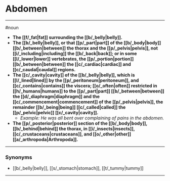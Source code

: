 # Abdomen
---
#noun
- **The [[f/_fat|fat]] surrounding the [[b/_belly|belly]].**
- **The [[b/_belly|belly]], or that [[p/_part|part]] of the [[b/_body|body]] [[b/_between|between]] the thorax and the [[p/_pelvis|pelvis]], not [[i/_including|including]] the [[b/_back|back]]; or in some [[l/_lower|lower]] vertebrates, the [[p/_portion|portion]] [[b/_between|between]] the [[c/_cardiac|cardiac]] and [[c/_caudal|caudal]] regions.**
- **The [[c/_cavity|cavity]] of the [[b/_belly|belly]], which is [[l/_lined|lined]] by the [[p/_peritoneum|peritoneum]], and [[c/_contains|contains]] the viscera; [[o/_often|often]] restricted in [[h/_humans|humans]] to the [[p/_part|part]] [[b/_between|between]] the [[d/_diaphragm|diaphragm]] and the [[c/_commencement|commencement]] of the [[p/_pelvis|pelvis]], the remainder [[b/_being|being]] [[c/_called|called]] the [[p/_pelvic|pelvic]] [[c/_cavity|cavity]].**
	- _Example: He was all bent over complaining of pains in the abdomen._
- **The [[p/_posterior|posterior]] section of the [[b/_body|body]], [[b/_behind|behind]] the thorax, in [[i/_insects|insects]], [[c/_crustaceans|crustaceans]], and [[o/_other|other]] [[a/_arthropoda|Arthropoda]].**
---
### Synonyms
- [[b/_belly|belly]], [[s/_stomach|stomach]], [[t/_tummy|tummy]]
---
